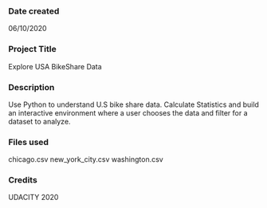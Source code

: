 ### Date created
06/10/2020

### Project Title
Explore USA BikeShare Data

### Description
Use Python to understand U.S bike share data. Calculate Statistics and build an interactive environment where a user chooses the data and filter for a dataset to analyze.

### Files used
chicago.csv
new_york_city.csv
washington.csv

### Credits
UDACITY 2020
